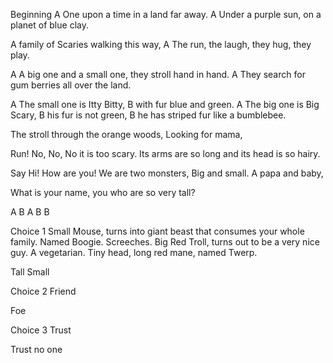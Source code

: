 Beginning
A One upon a time in a land far away.
A Under a purple sun, on a planet of blue clay.

A family of Scaries walking this way,
A The run, the laugh, they hug, they play.

A A big one and a small one, they stroll hand in hand.
A They search for gum berries all over the land.

A The small one is Itty Bitty,
B with fur blue and green.
A The big one is Big Scary,
B his fur is not green,
B he has striped fur like a bumblebee.

The stroll through the orange woods,
Looking for mama,


Run! No, No, No it is too scary.
Its arms are so long and its head is so hairy.

Say Hi! How are you! We are two monsters,
Big and small. A papa and baby, 

What is your name, you who are so very tall?











A
B
A
B
B

Choice 1
Small
Mouse, turns into giant beast that consumes your whole family. Named Boogie. Screeches.
Big
Red Troll, turns out to be a very nice guy. A vegetarian.
Tiny head, long red mane, named Twerp.






Tall
Small



Choice 2
Friend


Foe


Choice 3
Trust


Trust no one
